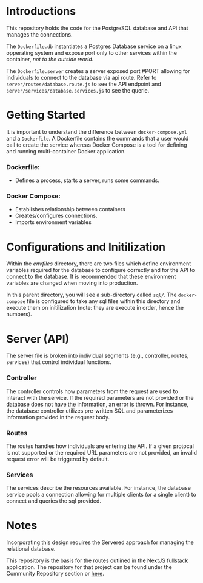 # Introductions
This repository holds the code for the PostgreSQL database and API that manages the connections.

The `Dockerfile.db` instantiates a Postgres Database service on a linux opperating system and expose port only to other services within the container, *not to the outside world*.

The `Dockerfile.server` creates a server exposed port #PORT allowing for individuals to connect to the database via api route. Refer to `server/routes/database.route.js` to see the API endpoint and `server/services/database.services.js` to see the querie.

# Getting Started
It is important to understand the difference between `docker-compose.yml` and a `Dockerfile`. A Dockerfile contains the commands that a user would call to create the service whereas Docker Compose is a tool for defining and running multi-container Docker application. 

### Dockerfile: 
- Defines a process, starts a server, runs some commands.

### Docker Compose:
- Establishes relationship between containers
- Creates/configures connections.
- Imports environment variables

# Configurations and Initilization
Within the *envfiles* directory, there are two files which define environment variables required for the database to configure correctly and for the API to connect to the database. It is recommended that these environment variables are changed when moving into production. 

In this parent directory, you will see a sub-directory called `sql/`. The `docker-compose` file is configured to take any sql files within this directory and execute them on initilization (note: they are execute in order, hence the numbers).

# Server (API)

The server file is broken into individual segments (e.g., controller, routes, services) that control individual functions. 

### Controller
The controller controls how parameters from the request are used to interact with the service. If the required parameters are not provided or the database does not have the information, an error is thrown. For instance, the database controller utilizes pre-written SQL and parameterizes information provided in the request body.

### Routes
The routes handles how individuals are entering the API. If a given protocal is not supported or the required URL parameters are not provided, an invalid request error will be triggered by default.

### Services
The services describe the resources available. For instance, the database service pools a connection allowing for multiple clients (or a single client) to connect and queries the sql provided.

# Notes
Incorporating this design requires the Servered approach for managing the relational database.

This repository is the basis for the routes outlined in the NextJS fullstack application. The repository for that project can be found under the Community Repository section or [here](https://github.com/UMD-ELW-Group-Campus-Fabric-Community/Website).

